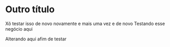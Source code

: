 # Outro título
Xõ testar isso de novo novamente
e mais uma vez
e de novo
Testando esse negócio aqui

Alterando aqui afim de testar
